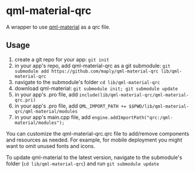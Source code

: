 # qml-material-qrc
A wrapper to use [qml-material](https://github.com/papyros/qml-material) as a qrc file.

## Usage

1. create a git repo for your app: `git init`
2. in your app's repo, add qml-material-qrc as a git submodule: `git submodule add https://github.com/maply/qml-material-qrc lib/qml-material-qrc`
3. navigate to the submodule's folder `cd lib/qml-material-qrc`
4. download qml-material: `git submodule init; git submodule update`
5. in your app's .pro file, add `include(lib/qml-material-qrc/qml-material-qrc.pri)`
6. in your app's .pro file, add `QML_IMPORT_PATH += $$PWD/lib/qml-material-qrc/qml-material/modules`
7. in your app's main.cpp file, add `engine.addImportPath("qrc:/qml-material/modules");`

You can customize the qml-material-qrc.qrc file to add/remove components and resources as needed.
For example, for mobile deployment you might want to omit unused fonts and icons.

To update qml-material to the latest version, navigate to the submodule's folder (`cd lib/qml-material-qrc`) and run `git submodule update`
